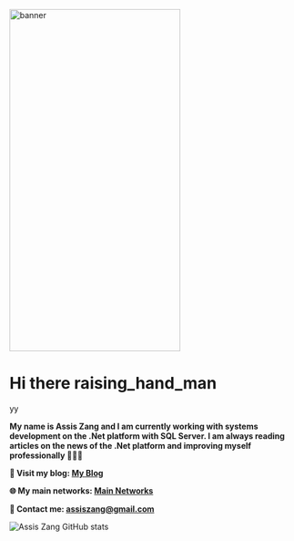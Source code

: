 <img src='https://media.giphy.com/media/X1hTak9mZoCOoLGfSW/giphy.gif' alt="banner" width="300px" height="600px"></img>


# Hi there raising_hand_man
yy
<!--
**zangassis/zangassis** is a ✨ _special_ ✨ repository because its `README.md` (this file) appears on your GitHub profile.
Here are some ideas to get you started:

- 🔭 I’m currently working on ...
- 🌱 I’m currently learning ...
- 👯 I’m looking to collaborate on ...
- 🤔 I’m looking for help with ...
- 💬 Ask me about ...
- 📫 How to reach me: ...
- 😄 Pronouns: ...
- ⚡ Fun fact: ...
-->

<strong>My name is Assis Zang and I am currently working with systems development on the .Net platform with SQL Server.
I am always reading articles on the news of the .Net platform and improving myself professionally 👨🏻‍💻</strong>

<strong>📝 Visit my blog: [My Blog](http://assiszang.vercel.app)</strong>

<strong>🌐 My main networks: [Main Networks](http://zangassis.github.io)</strong>

<strong>💬 Contact me: assiszang@gmail.com</strong>

![Assis Zang GitHub stats](https://github-readme-stats.vercel.app/api?username=zangassis&show_icons=true&theme=radical)
